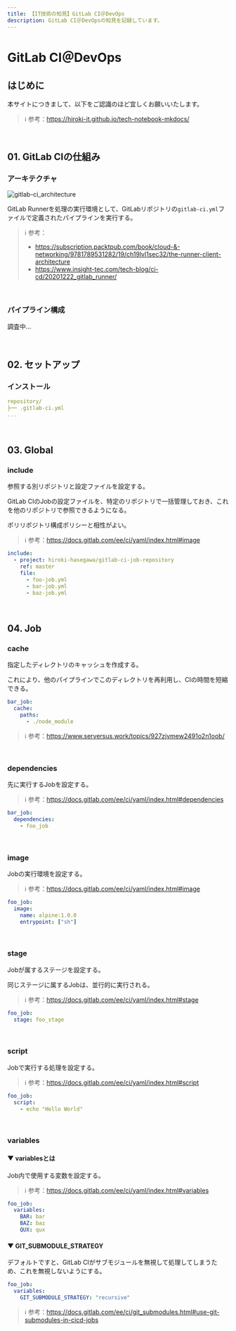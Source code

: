 ```yaml
---
title: 【IT技術の知見】GitLab CI＠DevOps
description: GitLab CI＠DevOpsの知見を記録しています。
---
```


# GitLab CI＠DevOps

## はじめに

本サイトにつきまして、以下をご認識のほど宜しくお願いいたします。



> ℹ️ 参考：https://hiroki-it.github.io/tech-notebook-mkdocs/

<br>

## 01. GitLab CIの仕組み

### アーキテクチャ

![gitlab-ci_architecture](https://raw.githubusercontent.com/hiroki-it/tech-notebook/master/images/gitlab-ci_architecture.png)

GitLab Runnerを処理の実行環境として、GitLabリポジトリの```gitlab-ci.yml```ファイルで定義されたパイプラインを実行する。

> ℹ️ 参考：
>
> - https://subscription.packtpub.com/book/cloud-&-networking/9781789531282/19/ch19lvl1sec32/the-runner-client-architecture
> - https://www.insight-tec.com/tech-blog/ci-cd/20201222_gitlab_runner/

<br>

### パイプライン構成

調査中...

<br>

## 02. セットアップ

### インストール

```yaml
repository/
├── .gitlab-ci.yml
...
```

<br>

## 03. Global

### include

参照する別リポジトリと設定ファイルを設定する。

GitLab CIのJobの設定ファイルを、特定のリポジトリで一括管理しておき、これを他のリポジトリで参照できるようになる。

ポリリポジトリ構成ポリシーと相性がよい。



> ℹ️ 参考：https://docs.gitlab.com/ee/ci/yaml/index.html#image

```yaml
include:
  - project: hiroki-hasegawa/gitlab-ci-job-repository
    ref: master
    file:
      - foo-job.yml
      - bar-job.yml
      - baz-job.yml
```

<br>

## 04. Job

### cache

指定したディレクトリのキャッシュを作成する。

これにより、他のパイプラインでこのディレクトリを再利用し、CIの時間を短縮できる。




```yaml
bar_job:
  cache:
    paths:
      - ./node_module
```

> ℹ️ 参考：https://www.serversus.work/topics/927zjvmew2491o2n1oob/


<br>

### dependencies

先に実行するJobを設定する。



> ℹ️ 参考：https://docs.gitlab.com/ee/ci/yaml/index.html#dependencies

```yaml
bar_job:
  dependencies:
    - foo_job
```

<br>

### image

Jobの実行環境を設定する。



> ℹ️ 参考：https://docs.gitlab.com/ee/ci/yaml/index.html#image

```yaml
foo_job:
  image:
    name: alpine:1.0.0
    entrypoint: ["sh"]
```

<br>

### stage

Jobが属するステージを設定する。

同じステージに属するJobは、並行的に実行される。



> ℹ️ 参考：https://docs.gitlab.com/ee/ci/yaml/index.html#stage

```yaml
foo_job:
  stage: foo_stage
```

<br>

### script

Jobで実行する処理を設定する。



> ℹ️ 参考：https://docs.gitlab.com/ee/ci/yaml/index.html#script

```yaml
foo_job:
  script:
    - echo "Hello World"
```

<br>

### variables

#### ▼ variablesとは

Job内で使用する変数を設定する。

> ℹ️ 参考：https://docs.gitlab.com/ee/ci/yaml/index.html#variables

```yaml
foo_job:
  variables:
    BAR: bar
    BAZ: baz
    QUX: qux
```

#### ▼ GIT_SUBMODULE_STRATEGY

デフォルトですと、GitLab CIがサブモジュールを無視して処理してしまうため、これを無視しないようにする。

```yaml
foo_job:
  variables:
    GIT_SUBMODULE_STRATEGY: "recursive"
```

> ℹ️ 参考：https://docs.gitlab.com/ee/ci/git_submodules.html#use-git-submodules-in-cicd-jobs

<br>




